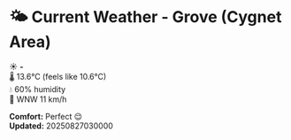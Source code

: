 # 🌤️ Current Weather - Grove (Cygnet Area)

☀️ **-**  
🌡️ 13.6°C (feels like 10.6°C)  
💧 60% humidity  
💨 WNW 11 km/h  

**Comfort:** Perfect 😌  
**Updated:** 20250827030000
